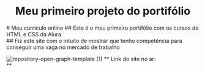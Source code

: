 <h1 align="center"> Meu primeiro projeto do portifólio </h1>
# Meu currículo online
## Este é o meu primeiro portifólio com os cursos de HTML e CSS da Alura <br>
## Fiz este site com o intuíto de mostrar que tenho competência para conseguir uma vaga no mercado de trabalho

![repository-open-graph-template (1)](https://github.com/vinniciusrodrigues99/portifolio/assets/108841908/3ba21cc1-0898-4a9b-91ba-8f9631203352)
**
Link do site no ar:            
**

